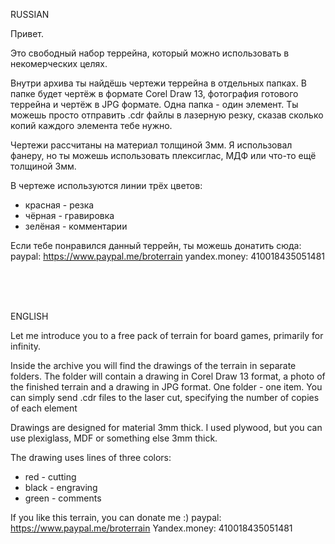 RUSSIAN

Привет. 

Это свободный набор террейна, который можно использовать в некомерческих целях.

Внутри архива ты найдёшь чертежи террейна в отдельных папках. В папке будет чертёж в формате Corel Draw 13, фотография готового террейна и чертёж в JPG формате.
Одна папка - один элемент. Ты можешь просто отправить .cdr файлы в лазерную резку, сказав сколько копий каждого элемента тебе нужно.

Чертежи рассчитаны на материал толщиной 3мм. Я использовал фанеру, но ты можешь использовать плексиглас, МДФ или что-то ещё толщиной 3мм.

В чертеже используются линии трёх цветов:
- красная - резка
- чёрная - гравировка
- зелёная - комментарии

Если тебе понравился данный террейн, ты можешь донатить сюда:
paypal: https://www.paypal.me/broterrain
yandex.money: 410018435051481

<br><br><br>

ENGLISH

Let me introduce you to a free pack of terrain for board games, primarily for infinity.

Inside the archive you will find the drawings of the terrain in separate folders. The folder will contain a drawing in Corel Draw 13 format, a photo of the finished terrain and a drawing in JPG format.
One folder - one item. You can simply send .cdr files to the laser cut, specifying the number of copies of each element

Drawings are designed for material 3mm thick. I used plywood, but you can use plexiglass, MDF or something else 3mm thick.

The drawing uses lines of three colors:
- red - cutting
- black - engraving
- green - comments

If you like this terrain, you can donate me :)
paypal: https://www.paypal.me/broterrain
Yandex.money: 410018435051481
